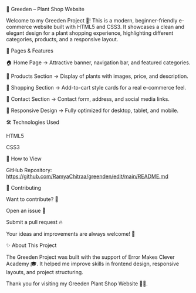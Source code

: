 🌱 Greeden – Plant Shop Website

Welcome to my Greeden Project 🌿!
This is a modern, beginner-friendly e-commerce website built with HTML5 and CSS3.
It showcases a clean and elegant design for a plant shopping experience, highlighting different categories, products, and a responsive layout.

📑 Pages & Features

🏠 Home Page → Attractive banner, navigation bar, and featured categories.

🌿 Products Section → Display of plants with images, price, and description.

🛒 Shopping Section → Add-to-cart style cards for a real e-commerce feel.

📩 Contact Section → Contact form, address, and social media links.

📱 Responsive Design → Fully optimized for desktop, tablet, and mobile.

🛠 Technologies Used

HTML5

CSS3

🔗 How to View

GitHub Repository: https://github.com/RamyaChitraa/greenden/edit/main/README.md

🤝 Contributing

Want to contribute? 🌱

Open an issue 📝

Submit a pull request 🔥

Your ideas and improvements are always welcome! 🙌

✨ About This Project

The Greeden Project was built with the support of Error Makes Clever Academy 🎓.
It helped me improve skills in frontend design, responsive layouts, and project structuring.


Thank you for visiting my Greeden Plant Shop Website 🌱💚.
